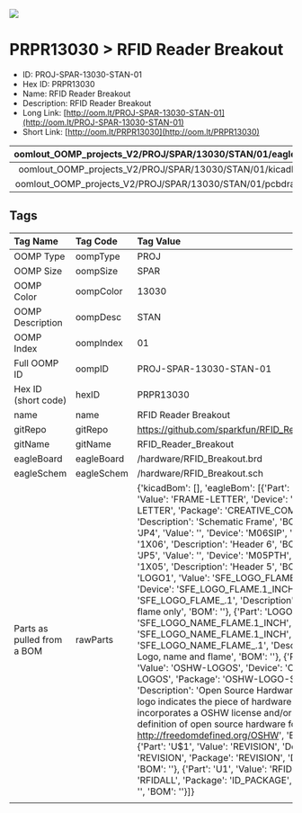 


  
![][im]
# PRPR13030 > RFID Reader Breakout

- ID: PROJ-SPAR-13030-STAN-01
- Hex ID: PRPR13030
- Name: RFID Reader Breakout
- Description: RFID Reader Breakout
- Long Link: [http://oom.lt/PROJ-SPAR-13030-STAN-01](http://oom.lt/PROJ-SPAR-13030-STAN-01)
- Short Link: [http://oom.lt/PRPR13030](http://oom.lt/PRPR13030)
  

|oomlout_OOMP_projects_V2/PROJ/SPAR/13030/STAN/01/eagleImage.png|oomlout_OOMP_projects_V2/PROJ/SPAR/13030/STAN/01/eagleSchemImage.png|oomlout_OOMP_projects_V2/PROJ/SPAR/13030/STAN/01/kicadPcb3dFront.png|oomlout_OOMP_projects_V2/PROJ/SPAR/13030/STAN/01/kicadPcb3dBack.png|
| :---: | :---: | :---: | :---: |
|oomlout_OOMP_projects_V2/PROJ/SPAR/13030/STAN/01/kicadPcb3d.png|oomlout_OOMP_projects_V2/PROJ/SPAR/13030/STAN/01/bomBack.png|oomlout_OOMP_projects_V2/PROJ/SPAR/13030/STAN/01/bomFront.png|oomlout_OOMP_projects_V2/PROJ/SPAR/13030/STAN/01/pcbdraw.svg|
|oomlout_OOMP_projects_V2/PROJ/SPAR/13030/STAN/01/pcbdrawBack.svg||||

## Tags
  

|Tag Name|Tag Code|Tag Value|
| :--- | :--- | :--- |
|OOMP Type|oompType|PROJ|
|OOMP Size|oompSize|SPAR|
|OOMP Color|oompColor|13030|
|OOMP Description|oompDesc|STAN|
|OOMP Index|oompIndex|01|
|Full OOMP ID|oompID|PROJ-SPAR-13030-STAN-01|
|Hex ID (short code)|hexID|PRPR13030|
|name|name|RFID Reader Breakout|
|gitRepo|gitRepo|https://github.com/sparkfun/RFID_Reader_Breakout|
|gitName|gitName|RFID_Reader_Breakout|
|eagleBoard|eagleBoard|/hardware/RFID_Breakout.brd|
|eagleSchem|eagleSchem|/hardware/RFID_Breakout.sch|
|Parts as pulled from a BOM|rawParts|{'kicadBom': [], 'eagleBom': [{'Part': 'FRAME1', 'Value': 'FRAME-LETTER', 'Device': 'FRAME-LETTER', 'Package': 'CREATIVE_COMMONS', 'Description': 'Schematic Frame', 'BOM': ''}, {'Part': 'JP4', 'Value': '', 'Device': 'M06SIP', 'Package': '1X06', 'Description': 'Header 6', 'BOM': ''}, {'Part': 'JP5', 'Value': '', 'Device': 'M05PTH', 'Package': '1X05', 'Description': 'Header 5', 'BOM': ''}, {'Part': 'LOGO1', 'Value': 'SFE_LOGO_FLAME.1_INCH', 'Device': 'SFE_LOGO_FLAME.1_INCH', 'Package': 'SFE_LOGO_FLAME_.1', 'Description': 'SFE Logo, flame only', 'BOM': ''}, {'Part': 'LOGO2', 'Value': 'SFE_LOGO_NAME_FLAME.1_INCH', 'Device': 'SFE_LOGO_NAME_FLAME.1_INCH', 'Package': 'SFE_LOGO_NAME_FLAME_.1', 'Description': 'SFE Logo, name and flame', 'BOM': ''}, {'Part': 'LOGO3', 'Value': 'OSHW-LOGOS', 'Device': 'OSHW-LOGOS', 'Package': 'OSHW-LOGO-S', 'Description': 'Open Source Hardware Logo This logo indicates the piece of hardware it is found on incorporates a OSHW license and/or adheres to the definition of open source hardware found here: http://freedomdefined.org/OSHW', 'BOM': ''}, {'Part': 'U$1', 'Value': 'REVISION', 'Device': 'REVISION', 'Package': 'REVISION', 'Description': '', 'BOM': ''}, {'Part': 'U1', 'Value': 'RFID', 'Device': 'RFIDALL', 'Package': 'ID_PACKAGE', 'Description': '', 'BOM': ''}]}|
||||



[im]: PROJ/SPAR/13030/STAN/01/kicadPcb3d_450.png
